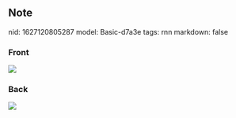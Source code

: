 ## Note
nid: 1627120805287
model: Basic-d7a3e
tags: rnn
markdown: false

### Front
<img src="paste-edca8ab51f0ae218f42288fd37f1bfb38367918e.jpg">

### Back
<img src="paste-cba9c1d0a706ee375f05bea014d96d0e185610df.jpg">
